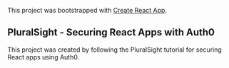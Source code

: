 This project was bootstrapped with [Create React App](https://github.com/facebook/create-react-app).

## PluralSight - Securing React Apps with Auth0

This project was created by following the PluralSight tutorial for securing React apps using Auth0.
